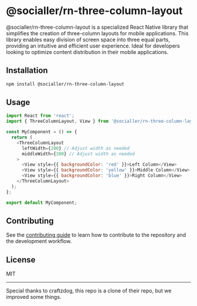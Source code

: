 # @socialler/rn-three-column-layout

@socialler/rn-three-column-layout is a specialized React Native library that simplifies the creation of three-column layouts for mobile applications. This library enables easy division of screen space into three equal parts, providing an intuitive and efficient user experience. Ideal for developers looking to optimize content distribution in their mobile applications.

## Installation

```sh
npm install @socialler/rn-three-column-layout
```

## Usage

```js
import React from 'react';
import { ThreeColumnLayout, View } from '@socialler/rn-three-column-layout';

const MyComponent = () => {
  return (
    <ThreeColumnLayout
      leftWidth={200} // Adjust width as needed
      middleWidth={300} // Adjust width as needed
    >
      <View style={{ backgroundColor: 'red' }}>Left Column</View>
      <View style={{ backgroundColor: 'yellow' }}>Middle Column</View>
      <View style={{ backgroundColor: 'blue' }}>Right Column</View>
    </ThreeColumnLayout>
  );
};

export default MyComponent;
```

## Contributing

See the [contributing guide](CONTRIBUTING.md) to learn how to contribute to the repository and the development workflow.

## License

MIT

---

Special thanks to craftzdog, this repo is a clone of their repo, but we improved some things.
